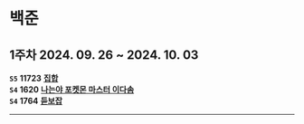 # 백준

## 1주차 2024. 09. 26 ~ 2024. 10. 03
**`S5`** **11723** [**집합**](https://www.acmicpc.net/problem/11723) </br>
**`S4`** **1620** [**나는야 포켓몬 마스터 이다솜**](https://www.acmicpc.net/problem/1620) </br>
**`S4`** **1764** [**듣보잡**](https://www.acmicpc.net/problem/1764) </br>

---
